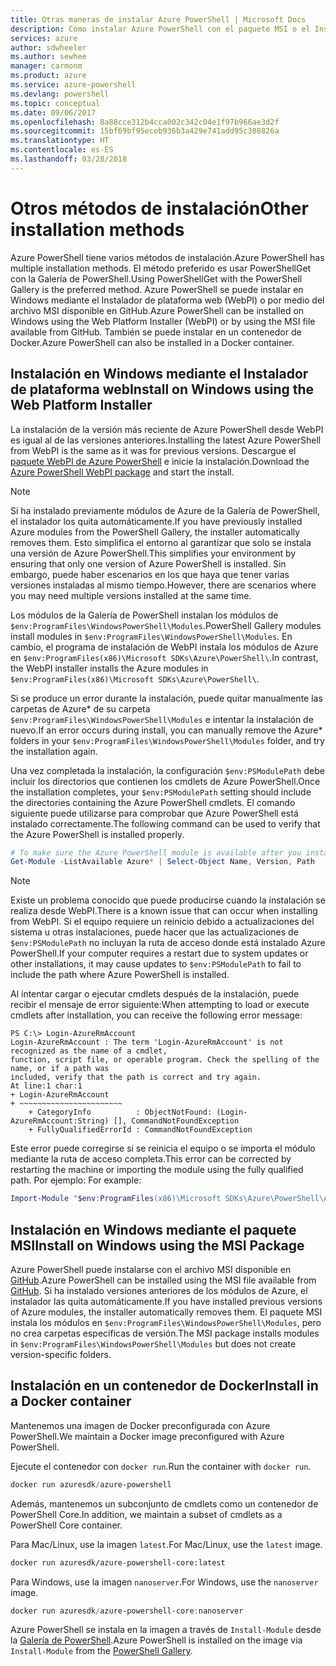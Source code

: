 ```yaml
---
title: Otras maneras de instalar Azure PowerShell | Microsoft Docs
description: Cómo instalar Azure PowerShell con el paquete MSI o el Instalador de plataforma web.
services: azure
author: sdwheeler
ms.author: sewhee
manager: carmonm
ms.product: azure
ms.service: azure-powershell
ms.devlang: powershell
ms.topic: conceptual
ms.date: 09/06/2017
ms.openlocfilehash: 8a88cce312b4cca002c342c04e1f97b966ae3d2f
ms.sourcegitcommit: 15bf69bf95eceb936b3a429e741add95c308826a
ms.translationtype: HT
ms.contentlocale: es-ES
ms.lasthandoff: 03/28/2018
---
```

# <a name="other-installation-methods"></a><span data-ttu-id="ec60c-103">Otros métodos de instalación</span><span class="sxs-lookup"><span data-stu-id="ec60c-103">Other installation methods</span></span>

<span data-ttu-id="ec60c-104">Azure PowerShell tiene varios métodos de instalación.</span><span class="sxs-lookup"><span data-stu-id="ec60c-104">Azure PowerShell has multiple installation methods.</span></span> <span data-ttu-id="ec60c-105">El método preferido es usar PowerShellGet con la Galería de PowerShell.</span><span class="sxs-lookup"><span data-stu-id="ec60c-105">Using PowerShellGet with the PowerShell Gallery is the preferred method.</span></span> <span data-ttu-id="ec60c-106">Azure PowerShell se puede instalar en Windows mediante el Instalador de plataforma web (WebPI) o por medio del archivo MSI disponible en GitHub.</span><span class="sxs-lookup"><span data-stu-id="ec60c-106">Azure PowerShell can be installed on Windows using the Web Platform Installer (WebPI) or by using the MSI file available from GitHub.</span></span> <span data-ttu-id="ec60c-107">También se puede instalar en un contenedor de Docker.</span><span class="sxs-lookup"><span data-stu-id="ec60c-107">Azure PowerShell can also be installed in a Docker container.</span></span>

## <a name="install-on-windows-using-the-web-platform-installer"></a><span data-ttu-id="ec60c-108">Instalación en Windows mediante el Instalador de plataforma web</span><span class="sxs-lookup"><span data-stu-id="ec60c-108">Install on Windows using the Web Platform Installer</span></span>

<span data-ttu-id="ec60c-109">La instalación de la versión más reciente de Azure PowerShell desde WebPI es igual al de las versiones anteriores.</span><span class="sxs-lookup"><span data-stu-id="ec60c-109">Installing the latest Azure PowerShell from WebPI is the same as it was for previous versions.</span></span>
<span data-ttu-id="ec60c-110">Descargue el [paquete WebPI de Azure PowerShell](http://aka.ms/webpi-azps) e inicie la instalación.</span><span class="sxs-lookup"><span data-stu-id="ec60c-110">Download the [Azure PowerShell WebPI package](http://aka.ms/webpi-azps) and start the install.</span></span>

> [!NOTE]
> <span data-ttu-id="ec60c-111">Si ha instalado previamente módulos de Azure de la Galería de PowerShell, el instalador los quita automáticamente.</span><span class="sxs-lookup"><span data-stu-id="ec60c-111">If you have previously installed Azure modules from the PowerShell Gallery, the installer automatically removes them.</span></span> <span data-ttu-id="ec60c-112">Esto simplifica el entorno al garantizar que solo se instala una versión de Azure PowerShell.</span><span class="sxs-lookup"><span data-stu-id="ec60c-112">This simplifies your environment by ensuring that only one version of Azure PowerShell is installed.</span></span> <span data-ttu-id="ec60c-113">Sin embargo, puede haber escenarios en los que haya que tener varias versiones instaladas al mismo tiempo.</span><span class="sxs-lookup"><span data-stu-id="ec60c-113">However, there are scenarios where you may need multiple versions installed at the same time.</span></span>
>
> <span data-ttu-id="ec60c-114">Los módulos de la Galería de PowerShell instalan los módulos de `$env:ProgramFiles\WindowsPowerShell\Modules`.</span><span class="sxs-lookup"><span data-stu-id="ec60c-114">PowerShell Gallery modules install modules in `$env:ProgramFiles\WindowsPowerShell\Modules`.</span></span> <span data-ttu-id="ec60c-115">En cambio, el programa de instalación de WebPI instala los módulos de Azure en `$env:ProgramFiles(x86)\Microsoft SDKs\Azure\PowerShell\`.</span><span class="sxs-lookup"><span data-stu-id="ec60c-115">In contrast, the WebPI installer installs the Azure modules in `$env:ProgramFiles(x86)\Microsoft SDKs\Azure\PowerShell\`.</span></span>
>
> <span data-ttu-id="ec60c-116">Si se produce un error durante la instalación, puede quitar manualmente las carpetas de Azure\* de su carpeta `$env:ProgramFiles\WindowsPowerShell\Modules` e intentar la instalación de nuevo.</span><span class="sxs-lookup"><span data-stu-id="ec60c-116">If an error occurs during install, you can manually remove the Azure\* folders in your `$env:ProgramFiles\WindowsPowerShell\Modules` folder, and try the installation again.</span></span>

<span data-ttu-id="ec60c-117">Una vez completada la instalación, la configuración `$env:PSModulePath` debe incluir los directorios que contienen los cmdlets de Azure PowerShell.</span><span class="sxs-lookup"><span data-stu-id="ec60c-117">Once the installation completes, your `$env:PSModulePath` setting should include the directories containing the Azure PowerShell cmdlets.</span></span> <span data-ttu-id="ec60c-118">El comando siguiente puede utilizarse para comprobar que Azure PowerShell está instalado correctamente.</span><span class="sxs-lookup"><span data-stu-id="ec60c-118">The following command can be used to verify that the Azure PowerShell is installed properly.</span></span>

```powershell
# To make sure the Azure PowerShell module is available after you install
Get-Module -ListAvailable Azure* | Select-Object Name, Version, Path
```

> [!NOTE]
> <span data-ttu-id="ec60c-119">Existe un problema conocido que puede producirse cuando la instalación se realiza desde WebPI.</span><span class="sxs-lookup"><span data-stu-id="ec60c-119">There is a known issue that can occur when installing from WebPI.</span></span> <span data-ttu-id="ec60c-120">Si el equipo requiere un reinicio debido a actualizaciones del sistema u otras instalaciones, puede hacer que las actualizaciones de `$env:PSModulePath` no incluyan la ruta de acceso donde está instalado Azure PowerShell.</span><span class="sxs-lookup"><span data-stu-id="ec60c-120">If your computer requires a restart due to system updates or other installations, it may cause updates to `$env:PSModulePath` to fail to include the path where Azure PowerShell is installed.</span></span>

<span data-ttu-id="ec60c-121">Al intentar cargar o ejecutar cmdlets después de la instalación, puede recibir el mensaje de error siguiente:</span><span class="sxs-lookup"><span data-stu-id="ec60c-121">When attempting to load or execute cmdlets after installation, you can receive the following error message:</span></span>

```
PS C:\> Login-AzureRmAccount
Login-AzureRmAccount : The term 'Login-AzureRmAccount' is not recognized as the name of a cmdlet,
function, script file, or operable program. Check the spelling of the name, or if a path was
included, verify that the path is correct and try again.
At line:1 char:1
+ Login-AzureRmAccount
+ ~~~~~~~~~~~~~~~~~~~~~~~
    + CategoryInfo          : ObjectNotFound: (Login-AzureRmAccount:String) [], CommandNotFoundException
    + FullyQualifiedErrorId : CommandNotFoundException
```

<span data-ttu-id="ec60c-122">Este error puede corregirse si se reinicia el equipo o se importa el módulo mediante la ruta de acceso completa.</span><span class="sxs-lookup"><span data-stu-id="ec60c-122">This error can be corrected by restarting the machine or importing the module using the fully qualified path.</span></span> <span data-ttu-id="ec60c-123">Por ejemplo: </span><span class="sxs-lookup"><span data-stu-id="ec60c-123">For example:</span></span>

```powershell
Import-Module "$env:ProgramFiles(x86)\Microsoft SDKs\Azure\PowerShell\AzureRM.psd1"
```

## <a name="install-on-windows-using-the-msi-package"></a><span data-ttu-id="ec60c-124">Instalación en Windows mediante el paquete MSI</span><span class="sxs-lookup"><span data-stu-id="ec60c-124">Install on Windows using the MSI Package</span></span>

<span data-ttu-id="ec60c-125">Azure PowerShell puede instalarse con el archivo MSI disponible en [GitHub](https://aka.ms/azps-release).</span><span class="sxs-lookup"><span data-stu-id="ec60c-125">Azure PowerShell can be installed using the MSI file available from [GitHub](https://aka.ms/azps-release).</span></span> <span data-ttu-id="ec60c-126">Si ha instalado versiones anteriores de los módulos de Azure, el instalador las quita automáticamente.</span><span class="sxs-lookup"><span data-stu-id="ec60c-126">If you have installed previous versions of Azure modules, the installer automatically removes them.</span></span> <span data-ttu-id="ec60c-127">El paquete MSI instala los módulos en `$env:ProgramFiles\WindowsPowerShell\Modules`, pero no crea carpetas específicas de versión.</span><span class="sxs-lookup"><span data-stu-id="ec60c-127">The MSI package installs modules in `$env:ProgramFiles\WindowsPowerShell\Modules` but does not create version-specific folders.</span></span>

## <a name="install-in-a-docker-container"></a><span data-ttu-id="ec60c-128">Instalación en un contenedor de Docker</span><span class="sxs-lookup"><span data-stu-id="ec60c-128">Install in a Docker container</span></span>

<span data-ttu-id="ec60c-129">Mantenemos una imagen de Docker preconfigurada con Azure PowerShell.</span><span class="sxs-lookup"><span data-stu-id="ec60c-129">We maintain a Docker image preconfigured with Azure PowerShell.</span></span>

<span data-ttu-id="ec60c-130">Ejecute el contenedor con `docker run`.</span><span class="sxs-lookup"><span data-stu-id="ec60c-130">Run the container with `docker run`.</span></span>

```powershell
docker run azuresdk/azure-powershell
```

<span data-ttu-id="ec60c-131">Además, mantenemos un subconjunto de cmdlets como un contenedor de PowerShell Core.</span><span class="sxs-lookup"><span data-stu-id="ec60c-131">In addition, we maintain a subset of cmdlets as a PowerShell Core container.</span></span>

<span data-ttu-id="ec60c-132">Para Mac/Linux, use la imagen `latest`.</span><span class="sxs-lookup"><span data-stu-id="ec60c-132">For Mac/Linux, use the `latest` image.</span></span>

```bash
docker run azuresdk/azure-powershell-core:latest
```

<span data-ttu-id="ec60c-133">Para Windows, use la imagen `nanoserver`.</span><span class="sxs-lookup"><span data-stu-id="ec60c-133">For Windows, use the `nanoserver` image.</span></span>

```powershell
docker run azuresdk/azure-powershell-core:nanoserver
```

<span data-ttu-id="ec60c-134">Azure PowerShell se instala en la imagen a través de `Install-Module` desde la [Galería de PowerShell](https://www.powershellgallery.com/).</span><span class="sxs-lookup"><span data-stu-id="ec60c-134">Azure PowerShell is installed on the image via `Install-Module` from the [PowerShell Gallery](https://www.powershellgallery.com/).</span></span>
